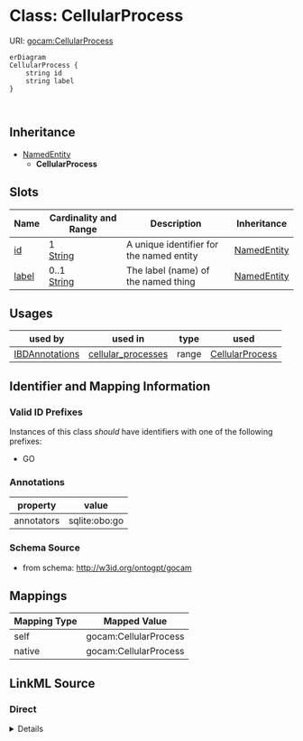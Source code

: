 

# Class: CellularProcess



URI: [gocam:CellularProcess](http://w3id.org/ontogpt/gocam/CellularProcess)



```mermaid
erDiagram
CellularProcess {
    string id  
    string label  
}



```




## Inheritance
* [NamedEntity](NamedEntity.md)
    * **CellularProcess**



## Slots

| Name | Cardinality and Range | Description | Inheritance |
| ---  | --- | --- | --- |
| [id](id.md) | 1 <br/> [String](String.md) | A unique identifier for the named entity | [NamedEntity](NamedEntity.md) |
| [label](label.md) | 0..1 <br/> [String](String.md) | The label (name) of the named thing | [NamedEntity](NamedEntity.md) |





## Usages

| used by | used in | type | used |
| ---  | --- | --- | --- |
| [IBDAnnotations](IBDAnnotations.md) | [cellular_processes](cellular_processes.md) | range | [CellularProcess](CellularProcess.md) |






## Identifier and Mapping Information


### Valid ID Prefixes

Instances of this class *should* have identifiers with one of the following prefixes:

* GO






### Annotations

| property | value |
| --- | --- |
| annotators | sqlite:obo:go |



### Schema Source


* from schema: http://w3id.org/ontogpt/gocam





## Mappings

| Mapping Type | Mapped Value |
| ---  | ---  |
| self | gocam:CellularProcess |
| native | gocam:CellularProcess |





## LinkML Source

<!-- TODO: investigate https://stackoverflow.com/questions/37606292/how-to-create-tabbed-code-blocks-in-mkdocs-or-sphinx -->

### Direct

<details>
```yaml
name: CellularProcess
id_prefixes:
- GO
annotations:
  annotators:
    tag: annotators
    value: sqlite:obo:go
from_schema: http://w3id.org/ontogpt/gocam
is_a: NamedEntity

```
</details>

### Induced

<details>
```yaml
name: CellularProcess
id_prefixes:
- GO
annotations:
  annotators:
    tag: annotators
    value: sqlite:obo:go
from_schema: http://w3id.org/ontogpt/gocam
is_a: NamedEntity
attributes:
  id:
    name: id
    annotations:
      prompt.skip:
        tag: prompt.skip
        value: 'true'
    description: A unique identifier for the named entity
    comments:
    - this is populated during the grounding and normalization step
    from_schema: http://w3id.org/ontogpt/gocam
    rank: 1000
    identifier: true
    alias: id
    owner: CellularProcess
    domain_of:
    - NamedEntity
    - Publication
    range: string
    required: true
  label:
    name: label
    annotations:
      owl:
        tag: owl
        value: AnnotationProperty, AnnotationAssertion
    description: The label (name) of the named thing
    from_schema: http://w3id.org/ontogpt/gocam
    aliases:
    - name
    rank: 1000
    slot_uri: rdfs:label
    alias: label
    owner: CellularProcess
    domain_of:
    - NamedEntity
    range: string

```
</details>